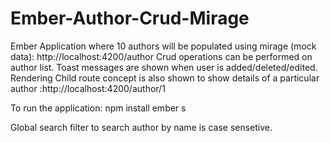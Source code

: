 # Ember-Author-Crud-Mirage
Ember Application where 10 authors will be populated using mirage (mock data): http://localhost:4200/author
Crud operations can be performed on author list.
Toast messages are shown when user is added/deleted/edited.
Rendering Child route concept is also shown to show details of a particular author :http://localhost:4200/author/1

To run the application:
npm install 
ember s 

Global search filter to search author by name is case sensetive.
